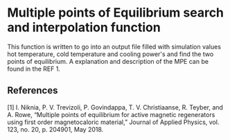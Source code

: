 # Multiple points of Equilibrium search and interpolation function

This function is written to go into an output file filled with simulation values hot temperature, cold temperature and cooling power's and find the two points of equilibrium. A explanation and description of the MPE can be found in the REF 1. 


## References

[1] I. Niknia, P. V. Trevizoli, P. Govindappa, T. V. Christiaanse, R. Teyber, and A. Rowe, “Multiple points of equilibrium for active magnetic regenerators using first order magnetocaloric material,” Journal of Applied Physics, vol. 123, no. 20, p. 204901, May 2018.
